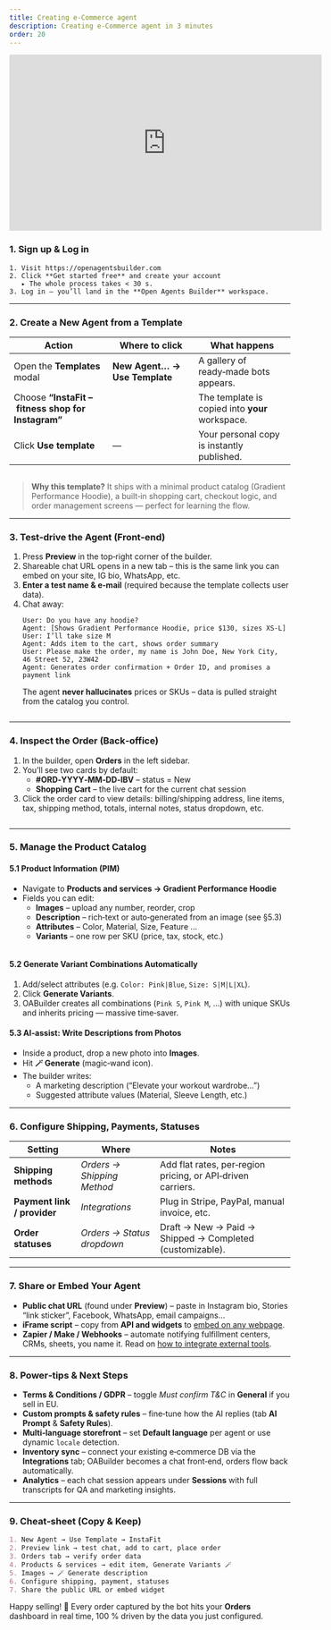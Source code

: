 ```yaml
---
title: Creating e-Commerce agent
description: Creating e-Commerce agent in 3 minutes
order: 20
---
```


<iframe width="560" height="315" src="https://www.youtube.com/embed/FkfTdRx6M9E?si=kuv1mAS5CAWBtgXO" title="YouTube video player" frameborder="0" allow="accelerometer; autoplay; clipboard-write; encrypted-media; gyroscope; picture-in-picture; web-share" referrerpolicy="strict-origin-when-cross-origin" allowfullscreen></iframe>


### 1. Sign up & Log in
```text
1. Visit https://openagentsbuilder.com
2. Click **Get started free** and create your account  
   ▸ The whole process takes < 30 s.
3. Log in — you’ll land in the **Open Agents Builder** workspace.
```

---

### 2. Create a New Agent from a Template
| Action | Where to click | What happens |
| ------ | -------------- | ------------ |
| Open the **Templates** modal | **New Agent… → Use Template** | A gallery of ready‑made bots appears. |
| Choose **“InstaFit – fitness shop for Instagram”** | | The template is copied into **your** workspace. |
| Click **Use template** | — | Your personal copy is instantly published. |

<Image alt="" src="../../../assets/tutorials/7.png" />

> **Why this template?** It ships with a minimal product catalog (Gradient Performance Hoodie), a built‑in shopping cart, checkout logic, and order management screens — perfect for learning the flow.

---

### 3. Test‑drive the Agent (Front‑end)
1. Press **Preview** in the top‑right corner of the builder.  
2. Shareable chat URL opens in a new tab – this is the same link you can embed on your site, IG bio, WhatsApp, etc.
3. **Enter a test name & e‑mail** (required because the template collects user data).
4. Chat away:
   ```text
   User: Do you have any hoodie?
   Agent: [Shows Gradient Performance Hoodie, price $130, sizes XS‑L]
   User: I’ll take size M
   Agent: Adds item to the cart, shows order summary
   User: Please make the order, my name is John Doe, New York City, 46 Street 52, 23W42
   Agent: Generates order confirmation + Order ID, and promises a payment link
   ```
   The agent **never hallucinates** prices or SKUs – data is pulled straight from the catalog you control.


<Image alt="" src="../../../assets/tutorials/8.png" />


---

### 4. Inspect the Order (Back‑office)
1. In the builder, open **Orders** in the left sidebar.  
2. You’ll see two cards by default:
   * **#ORD‑YYYY‑MM‑DD‑IBV** – status = New  
   * **Shopping Cart** – the live cart for the current chat session
3. Click the order card to view details: billing/shipping address, line items, tax, shipping method, totals, internal notes, status dropdown, etc.

<Image alt="" src="../../../assets/tutorials/9.png" />


---

### 5. Manage the Product Catalog
#### 5.1 Product Information (PIM)
* Navigate to **Products and services → Gradient Performance Hoodie**  
* Fields you can edit:
  * **Images** – upload any number, reorder, crop
  * **Description** – rich‑text or auto‑generated from an image (see §5.3)
  * **Attributes** – Color, Material, Size, Feature …
  * **Variants** – one row per SKU (price, tax, stock, etc.)

<Image alt="" src="../../../assets/tutorials/10.png" />


#### 5.2 Generate Variant Combinations Automatically
1. Add/select attributes (e.g. `Color: Pink|Blue`, `Size: S|M|L|XL`).
2. Click **Generate Variants**.
3. OABuilder creates all combinations (`Pink S`, `Pink M`, …) with unique SKUs and inherits pricing — massive time‑saver.

#### 5.3 AI‑assist: Write Descriptions from Photos
* Inside a product, drop a new photo into **Images**.
* Hit **🪄 Generate** (magic‑wand icon).  
* The builder writes:
  * A marketing description (“Elevate your workout wardrobe…”)  
  * Suggested attribute values (Material, Sleeve Length, etc.)

---

### 6. Configure Shipping, Payments, Statuses
| Setting | Where | Notes |
| ------- | ----- | ----- |
| **Shipping methods** | *Orders → Shipping Method* | Add flat rates, per‑region pricing, or API‑driven carriers. |
| **Payment link / provider** | *Integrations* | Plug in Stripe, PayPal, manual invoice, etc. |
| **Order statuses** | *Orders → Status dropdown* | Draft → New → Paid → Shipped → Completed (customizable). |

---

### 7. Share or Embed Your Agent
* **Public chat URL** (found under **Preview**) – paste in Instagram bio, Stories “link sticker”, Facebook, WhatsApp, email campaigns…
* **iFrame script** – copy from **API and widgets** to [embed on any webpage](/guides/5-integrating-with-the-website.md).
* **Zapier / Make / Webhooks** – automate notifying fulfillment centers, CRMs, sheets, you name it. Read on [how to integrate external tools](/extensibility/5-integrating-with-the-website.md).




---

### 8. Power‑tips & Next Steps
* **Terms & Conditions / GDPR** – toggle *Must confirm T&C* in **General** if you sell in EU.  
* **Custom prompts & safety rules** – fine‑tune how the AI replies (tab **AI Prompt** & **Safety Rules**).  
* **Multi‑language storefront** – set **Default language** per agent or use dynamic `locale` detection.  
* **Inventory sync** – connect your existing e‑commerce DB via the **Integrations** tab; OABuilder becomes a chat front‑end, orders flow back automatically.  
* **Analytics** – each chat session appears under **Sessions** with full transcripts for QA and marketing insights.

---

### 9. Cheat‑sheet (Copy & Keep)

```markdown
1. New Agent → Use Template → InstaFit
2. Preview link → test chat, add to cart, place order
3. Orders tab → verify order data
4. Products & services → edit item, Generate Variants 🪄
5. Images → 🪄 Generate description
6. Configure shipping, payment, statuses
7. Share the public URL or embed widget
```

Happy selling! 🎉 Every order captured by the bot hits your **Orders** dashboard in real time, 100 % driven by the data you just configured.